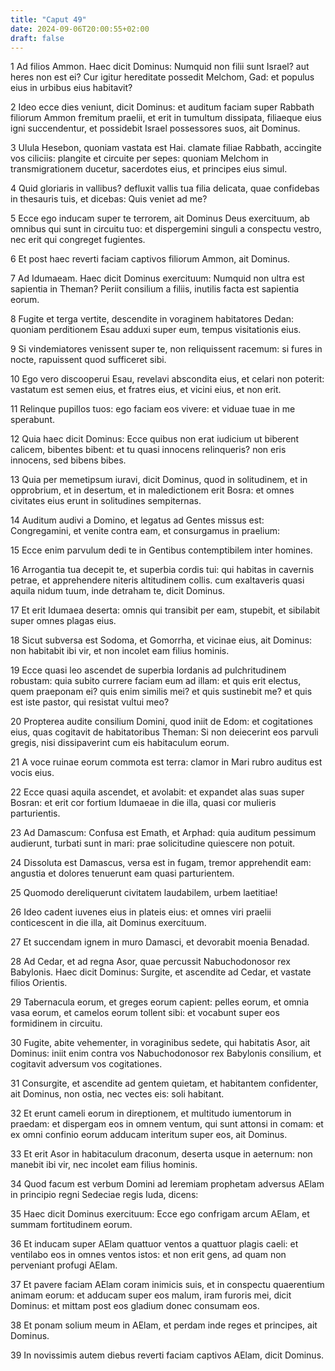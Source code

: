 ```yaml
---
title: "Caput 49"
date: 2024-09-06T20:00:55+02:00
draft: false
---
```



1 Ad filios Ammon. Haec dicit Dominus: Numquid non filii sunt Israel? aut heres non est ei? Cur igitur hereditate possedit Melchom, Gad: et populus eius in urbibus eius habitavit?

2 Ideo ecce dies veniunt, dicit Dominus: et auditum faciam super Rabbath filiorum Ammon fremitum praelii, et erit in tumultum dissipata, filiaeque eius igni succendentur, et possidebit Israel possessores suos, ait Dominus.

3 Ulula Hesebon, quoniam vastata est Hai. clamate filiae Rabbath, accingite vos ciliciis: plangite et circuite per sepes: quoniam Melchom in transmigrationem ducetur, sacerdotes eius, et principes eius simul.

4 Quid gloriaris in vallibus? defluxit vallis tua filia delicata, quae confidebas in thesauris tuis, et dicebas: Quis veniet ad me?

5 Ecce ego inducam super te terrorem, ait Dominus Deus exercituum, ab omnibus qui sunt in circuitu tuo: et dispergemini singuli a conspectu vestro, nec erit qui congreget fugientes.

6 Et post haec reverti faciam captivos filiorum Ammon, ait Dominus.

7 Ad Idumaeam. Haec dicit Dominus exercituum: Numquid non ultra est sapientia in Theman? Periit consilium a filiis, inutilis facta est sapientia eorum.

8 Fugite et terga vertite, descendite in voraginem habitatores Dedan: quoniam perditionem Esau adduxi super eum, tempus visitationis eius.

9 Si vindemiatores venissent super te, non reliquissent racemum: si fures in nocte, rapuissent quod sufficeret sibi.

10 Ego vero discooperui Esau, revelavi abscondita eius, et celari non poterit: vastatum est semen eius, et fratres eius, et vicini eius, et non erit.

11 Relinque pupillos tuos: ego faciam eos vivere: et viduae tuae in me sperabunt.

12 Quia haec dicit Dominus: Ecce quibus non erat iudicium ut biberent calicem, bibentes bibent: et tu quasi innocens relinqueris? non eris innocens, sed bibens bibes.

13 Quia per memetipsum iuravi, dicit Dominus, quod in solitudinem, et in opprobrium, et in desertum, et in maledictionem erit Bosra: et omnes civitates eius erunt in solitudines sempiternas.

14 Auditum audivi a Domino, et legatus ad Gentes missus est: Congregamini, et venite contra eam, et consurgamus in praelium:

15 Ecce enim parvulum dedi te in Gentibus contemptibilem inter homines.

16 Arrogantia tua decepit te, et superbia cordis tui: qui habitas in cavernis petrae, et apprehendere niteris altitudinem collis. cum exaltaveris quasi aquila nidum tuum, inde detraham te, dicit Dominus.

17 Et erit Idumaea deserta: omnis qui transibit per eam, stupebit, et sibilabit super omnes plagas eius.

18 Sicut subversa est Sodoma, et Gomorrha, et vicinae eius, ait Dominus: non habitabit ibi vir, et non incolet eam filius hominis.

19 Ecce quasi leo ascendet de superbia Iordanis ad pulchritudinem robustam: quia subito currere faciam eum ad illam: et quis erit electus, quem praeponam ei? quis enim similis mei? et quis sustinebit me? et quis est iste pastor, qui resistat vultui meo?

20 Propterea audite consilium Domini, quod iniit de Edom: et cogitationes eius, quas cogitavit de habitatoribus Theman: Si non deiecerint eos parvuli gregis, nisi dissipaverint cum eis habitaculum eorum.

21 A voce ruinae eorum commota est terra: clamor in Mari rubro auditus est vocis eius.

22 Ecce quasi aquila ascendet, et avolabit: et expandet alas suas super Bosran: et erit cor fortium Idumaeae in die illa, quasi cor mulieris parturientis.

23 Ad Damascum: Confusa est Emath, et Arphad: quia auditum pessimum audierunt, turbati sunt in mari: prae solicitudine quiescere non potuit.

24 Dissoluta est Damascus, versa est in fugam, tremor apprehendit eam: angustia et dolores tenuerunt eam quasi parturientem.

25 Quomodo dereliquerunt civitatem laudabilem, urbem laetitiae!

26 Ideo cadent iuvenes eius in plateis eius: et omnes viri praelii conticescent in die illa, ait Dominus exercituum.

27 Et succendam ignem in muro Damasci, et devorabit moenia Benadad.

28 Ad Cedar, et ad regna Asor, quae percussit Nabuchodonosor rex Babylonis. Haec dicit Dominus: Surgite, et ascendite ad Cedar, et vastate filios Orientis.

29 Tabernacula eorum, et greges eorum capient: pelles eorum, et omnia vasa eorum, et camelos eorum tollent sibi: et vocabunt super eos formidinem in circuitu.

30 Fugite, abite vehementer, in voraginibus sedete, qui habitatis Asor, ait Dominus: iniit enim contra vos Nabuchodonosor rex Babylonis consilium, et cogitavit adversum vos cogitationes.

31 Consurgite, et ascendite ad gentem quietam, et habitantem confidenter, ait Dominus, non ostia, nec vectes eis: soli habitant.

32 Et erunt cameli eorum in direptionem, et multitudo iumentorum in praedam: et dispergam eos in omnem ventum, qui sunt attonsi in comam: et ex omni confinio eorum adducam interitum super eos, ait Dominus.

33 Et erit Asor in habitaculum draconum, deserta usque in aeternum: non manebit ibi vir, nec incolet eam filius hominis.

34 Quod facum est verbum Domini ad Ieremiam prophetam adversus AElam in principio regni Sedeciae regis Iuda, dicens:

35 Haec dicit Dominus exercituum: Ecce ego confrigam arcum AElam, et summam fortitudinem eorum.

36 Et inducam super AElam quattuor ventos a quattuor plagis caeli: et ventilabo eos in omnes ventos istos: et non erit gens, ad quam non perveniant profugi AElam.

37 Et pavere faciam AElam coram inimicis suis, et in conspectu quaerentium animam eorum: et adducam super eos malum, iram furoris mei, dicit Dominus: et mittam post eos gladium donec consumam eos.

38 Et ponam solium meum in AElam, et perdam inde reges et principes, ait Dominus.

39 In novissimis autem diebus reverti faciam captivos AElam, dicit Dominus.

